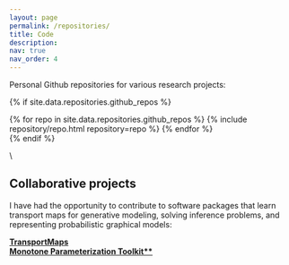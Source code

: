```yaml
---
layout: page
permalink: /repositories/
title: Code
description: 
nav: true
nav_order: 4
---
```


<!-- 1. ATM (Matlab): Adaptive algorithm for learning structured transport maps from samples
2. StochasticMaps (Matlab): Sequential Bayesian inference for non-Gaussian dynamical systems 
3. TransportMaps (Python): Learning parametric transformations between probability distributions 
4. GreedyPC (Matlab): Greedy algorithm for constructing sparse polynomial approximations
5. BOCS (Python/Matlab): Bayesian optimization for solving black-box combinatorial problems
 -->
Personal Github repositories for various research projects:

{% if site.data.repositories.github_repos %}
<div class="repositories d-flex flex-wrap flex-md-row flex-column justify-content-between align-items-center">
  {% for repo in site.data.repositories.github_repos %}
    {% include repository/repo.html repository=repo %}
  {% endfor %}
</div>
{% endif %}

\


## Collaborative projects

I have had the opportunity to contribute to software packages that learn transport maps for generative modeling, solving inference problems, and representing probabilistic graphical models:

**[TransportMaps](https://transportmaps.mit.edu)**\
**[Monotone Parameterization Toolkit**](https://measuretransport.github.io/MParT/)**
